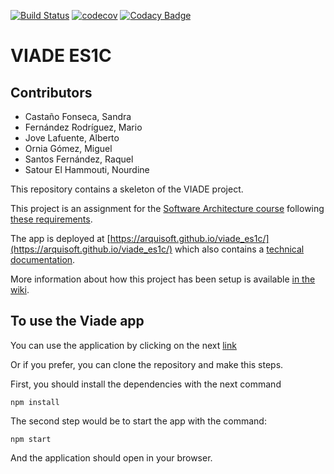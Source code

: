 [![Build Status](https://travis-ci.org/Arquisoft/viade_es1c.svg?branch=master)](https://travis-ci.org/Arquisoft/viade_es1c)
[![codecov](https://codecov.io/gh/Arquisoft/viade_es1c/branch/master/graph/badge.svg)](https://codecov.io/gh/Arquisoft/viade_es1c)
[![Codacy Badge](https://api.codacy.com/project/badge/Grade/b6e111f0a4a2457fabb1c4c79c6efa80)](https://www.codacy.com/gh/Arquisoft/viade_es1c?utm_source=github.com&amp;utm_medium=referral&amp;utm_content=Arquisoft/viade_es1c&amp;utm_campaign=Badge_Grade)

# VIADE ES1C

## Contributors
- Castaño Fonseca, Sandra
- Fernández Rodríguez, Mario
- Jove Lafuente, Alberto
- Ornia Gómez, Miguel
- Santos Fernández, Raquel
- Satour El Hammouti, Nourdine

This repository contains a skeleton of the VIADE project.

This project is an assignment for the [Software Architecture course](https://arquisoft.github.io/) following [these requirements](https://labra.solid.community/public/SoftwareArchitecture/AssignmentDescription/).

The app is deployed at [https://arquisoft.github.io/viade_es1c/](https://arquisoft.github.io/viade_es1c/) which also contains a [technical documentation](https://arquisoft.github.io/viade_es1c/docs).

More information about how this project has been setup is available [in the wiki](https://github.com/Arquisoft/viade_es1c/wiki).


## To use the Viade app

You can use the application by clicking on the next [link](https://arquisoft.github.io/viade_es1c/) 

Or if you prefer, you can clone the repository and make this steps.

First, you should install the dependencies with the next command

```shell
npm install
```


The second step would be to start the app with the command:

```shell
npm start
```

And the application should open in your browser.